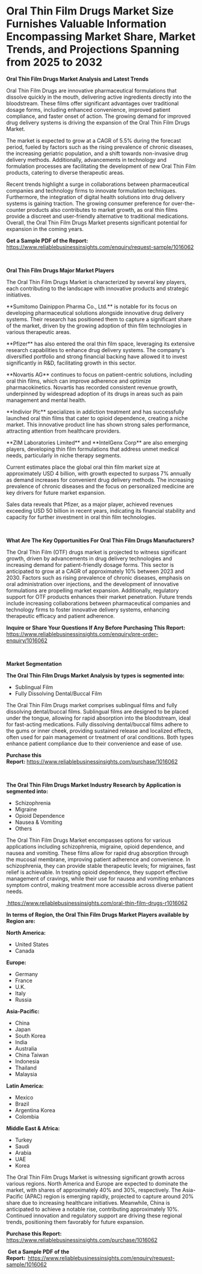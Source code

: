 <p><h1>Oral Thin Film Drugs Market Size Furnishes Valuable Information Encompassing Market Share, Market Trends, and Projections Spanning from 2025 to 2032</h1></p><p><strong>Oral Thin Film Drugs Market Analysis and Latest Trends</strong></p>
<p><p>Oral Thin Film Drugs are innovative pharmaceutical formulations that dissolve quickly in the mouth, delivering active ingredients directly into the bloodstream. These films offer significant advantages over traditional dosage forms, including enhanced convenience, improved patient compliance, and faster onset of action. The growing demand for improved drug delivery systems is driving the expansion of the Oral Thin Film Drugs Market.</p><p>The market is expected to grow at a CAGR of 5.5% during the forecast period, fueled by factors such as the rising prevalence of chronic diseases, the increasing geriatric population, and a shift towards non-invasive drug delivery methods. Additionally, advancements in technology and formulation processes are facilitating the development of new Oral Thin Film products, catering to diverse therapeutic areas.</p><p>Recent trends highlight a surge in collaborations between pharmaceutical companies and technology firms to innovate formulation techniques. Furthermore, the integration of digital health solutions into drug delivery systems is gaining traction. The growing consumer preference for over-the-counter products also contributes to market growth, as oral thin films provide a discreet and user-friendly alternative to traditional medications. Overall, the Oral Thin Film Drugs Market presents significant potential for expansion in the coming years.</p></p>
<p><strong>Get a Sample PDF of the Report:&nbsp;</strong> <a href="https://www.reliablebusinessinsights.com/enquiry/request-sample/1016062?utm_campaign=3324&utm_medium=2&utm_source=Github&utm_content=ia&utm_term=19042025&utm_id=oral-thin-film-drugs">https://www.reliablebusinessinsights.com/enquiry/request-sample/1016062</a></p>
<p>&nbsp;</p>
<p><strong>Oral Thin Film Drugs Major Market Players</strong></p>
<p><p>The Oral Thin Film Drugs Market is characterized by several key players, each contributing to the landscape with innovative products and strategic initiatives. </p><p>**Sumitomo Dainippon Pharma Co., Ltd.** is notable for its focus on developing pharmaceutical solutions alongside innovative drug delivery systems. Their research has positioned them to capture a significant share of the market, driven by the growing adoption of thin film technologies in various therapeutic areas.</p><p>**Pfizer** has also entered the oral thin film space, leveraging its extensive research capabilities to enhance drug delivery systems. The company's diversified portfolio and strong financial backing have allowed it to invest significantly in R&D, facilitating growth in this sector.</p><p>**Novartis AG** continues to focus on patient-centric solutions, including oral thin films, which can improve adherence and optimize pharmacokinetics. Novartis has recorded consistent revenue growth, underpinned by widespread adoption of its drugs in areas such as pain management and mental health.</p><p>**Indivior Plc** specializes in addiction treatment and has successfully launched oral thin films that cater to opioid dependence, creating a niche market. This innovative product line has shown strong sales performance, attracting attention from healthcare providers.</p><p>**ZIM Laboratories Limited** and **IntelGenx Corp** are also emerging players, developing thin film formulations that address unmet medical needs, particularly in niche therapy segments.</p><p>Current estimates place the global oral thin film market size at approximately USD 4 billion, with growth expected to surpass 7% annually as demand increases for convenient drug delivery methods. The increasing prevalence of chronic diseases and the focus on personalized medicine are key drivers for future market expansion. </p><p>Sales data reveals that Pfizer, as a major player, achieved revenues exceeding USD 50 billion in recent years, indicating its financial stability and capacity for further investment in oral thin film technologies.</p></p>
<p>&nbsp;</p>
<p><strong>What Are The Key Opportunities For Oral Thin Film Drugs Manufacturers?</strong></p>
<p><p>The Oral Thin Film (OTF) drugs market is projected to witness significant growth, driven by advancements in drug delivery technologies and increasing demand for patient-friendly dosage forms. This sector is anticipated to grow at a CAGR of approximately 10% between 2023 and 2030. Factors such as rising prevalence of chronic diseases, emphasis on oral administration over injections, and the development of innovative formulations are propelling market expansion. Additionally, regulatory support for OTF products enhances their market penetration. Future trends include increasing collaborations between pharmaceutical companies and technology firms to foster innovative delivery systems, enhancing therapeutic efficacy and patient adherence.</p></p>
<p><strong>Inquire or Share Your Questions If Any Before Purchasing This Report:</strong> <a href="https://www.reliablebusinessinsights.com/enquiry/pre-order-enquiry/1016062?utm_campaign=3324&utm_medium=2&utm_source=Github&utm_content=ia&utm_term=19042025&utm_id=oral-thin-film-drugs">https://www.reliablebusinessinsights.com/enquiry/pre-order-enquiry/1016062</a></p>
<p>&nbsp;</p>
<p><strong>Market Segmentation</strong></p>
<p><strong>The Oral Thin Film Drugs Market Analysis by types is segmented into:</strong></p>
<p><ul><li>Sublingual Film</li><li>Fully Dissolving Dental/Buccal Film</li></ul></p>
<p><p>The Oral Thin Film Drugs market comprises sublingual films and fully dissolving dental/buccal films. Sublingual films are designed to be placed under the tongue, allowing for rapid absorption into the bloodstream, ideal for fast-acting medications. Fully dissolving dental/buccal films adhere to the gums or inner cheek, providing sustained release and localized effects, often used for pain management or treatment of oral conditions. Both types enhance patient compliance due to their convenience and ease of use.</p></p>
<p><strong>Purchase this Report:&nbsp;</strong><a href="https://www.reliablebusinessinsights.com/purchase/1016062?utm_campaign=3324&utm_medium=2&utm_source=Github&utm_content=ia&utm_term=19042025&utm_id=oral-thin-film-drugs">https://www.reliablebusinessinsights.com/purchase/1016062</a></p>
<p>&nbsp;</p>
<p><strong>The Oral Thin Film Drugs Market Industry Research by Application is segmented into:</strong></p>
<p><ul><li>Schizophrenia</li><li>Migraine</li><li>Opioid Dependence</li><li>Nausea & Vomiting</li><li>Others</li></ul></p>
<p><p>The Oral Thin Film Drugs Market encompasses options for various applications including schizophrenia, migraine, opioid dependence, and nausea and vomiting. These films allow for rapid drug absorption through the mucosal membrane, improving patient adherence and convenience. In schizophrenia, they can provide stable therapeutic levels; for migraines, fast relief is achievable. In treating opioid dependence, they support effective management of cravings, while their use for nausea and vomiting enhances symptom control, making treatment more accessible across diverse patient needs.</p></p>
<p><a href="https://www.reliablebusinessinsights.com/oral-thin-film-drugs-r1016062?utm_campaign=3324&utm_medium=2&utm_source=Github&utm_content=ia&utm_term=19042025&utm_id=oral-thin-film-drugs">&nbsp;https://www.reliablebusinessinsights.com/oral-thin-film-drugs-r1016062</a></p>
<p><strong>In terms of Region, the Oral Thin Film Drugs Market Players available by Region are:</strong></p>
<p>
    <p> <strong> North America: </strong>
        <ul>
            <li>United States</li>
            <li>Canada</li>
        </ul>
        </p> 
    <p> <strong> Europe: </strong>
        <ul>
            <li>Germany</li>
            <li>France</li>
            <li>U.K.</li>
            <li>Italy</li>
            <li>Russia</li>
        </ul>
        </p> 
    <p> <strong> Asia-Pacific: </strong>
        <ul>
            <li>China</li>
            <li>Japan</li>
            <li>South Korea</li>
            <li>India</li>
            <li>Australia</li>
            <li>China Taiwan</li>
            <li>Indonesia</li>
            <li>Thailand</li>
            <li>Malaysia</li>
        </ul>
        </p> 
    <p> <strong> Latin America: </strong>
        <ul>
            <li>Mexico</li>
            <li>Brazil</li>
            <li>Argentina Korea</li>
            <li>Colombia</li>
        </ul>
        </p> 
    <p> <strong> Middle East & Africa: </strong>
        <ul>
            <li>Turkey</li>
            <li>Saudi</li>
            <li>Arabia</li>
            <li>UAE</li>
            <li>Korea</li>
        </ul>
    </p>
    </p>
<p><p>The Oral Thin Film Drugs Market is witnessing significant growth across various regions. North America and Europe are expected to dominate the market, with shares of approximately 40% and 30%, respectively. The Asia-Pacific (APAC) region is emerging rapidly, projected to capture around 20% share due to increasing healthcare initiatives. Meanwhile, China is anticipated to achieve a notable rise, contributing approximately 10%. Continued innovation and regulatory support are driving these regional trends, positioning them favorably for future expansion.</p></p>
<p><strong>Purchase this Report: </strong><a href="https://www.reliablebusinessinsights.com/purchase/1016062?utm_campaign=3324&utm_medium=2&utm_source=Github&utm_content=ia&utm_term=19042025&utm_id=oral-thin-film-drugs">https://www.reliablebusinessinsights.com/purchase/1016062</a></p>
<p>&nbsp;<strong>Get a Sample PDF of the Report:&nbsp;&nbsp;</strong><a href="https://www.reliablebusinessinsights.com/enquiry/request-sample/1016062?utm_campaign=3324&utm_medium=2&utm_source=Github&utm_content=ia&utm_term=19042025&utm_id=oral-thin-film-drugs">https://www.reliablebusinessinsights.com/enquiry/request-sample/1016062</a></p>
<p><strong></strong></p>
<p><p></p><p></p><p></p></p>